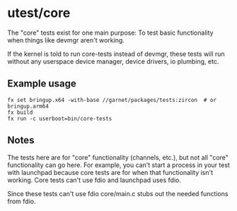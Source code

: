 # utest/core

The "core" tests exist for one main purpose:
To test basic functionality when things like devmgr aren't working.

If the kernel is told to run core-tests instead of devmgr, these tests
will run without any userspace device manager, device drivers, io plumbing,
etc.

## Example usage

```
fx set bringup.x64 -with-base //garnet/packages/tests:zircon  # or bringup.arm64
fx build
fx run -c userboot=bin/core-tests
```

## Notes

The tests here are for "core" functionality (channels, etc.), but
not all "core" functionality can go here.  For example, you can't
start a process in your test with launchpad because core tests are for
when that functionality isn't working.  Core tests can't use fdio and
launchpad uses fdio.

Since these tests can't use fdio core/main.c stubs out the needed
functions from fdio.
